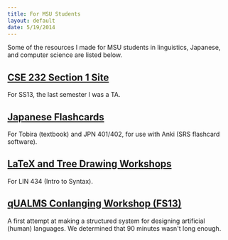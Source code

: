 ```yaml
---
title: For MSU Students
layout: default
date: 5/19/2014
---
```


Some of the resources I made for MSU students in linguistics, Japanese, and computer science are listed below.

## [CSE 232 Section 1 Site](/cse232)
For SS13, the last semester I was a TA.

## [Japanese Flashcards](/jpn)
For Tobira (textbook) and JPN 401/402, for use with Anki (SRS flashcard software).

## [LaTeX and Tree Drawing Workshops](/latex/workshops)
For LIN 434 (Intro to Syntax).

## [qUALMS Conlanging Workshop (FS13)](/conlanging)
A first attempt at making a structured system for designing artificial (human) languages. We determined that 90 minutes wasn't long enough.
